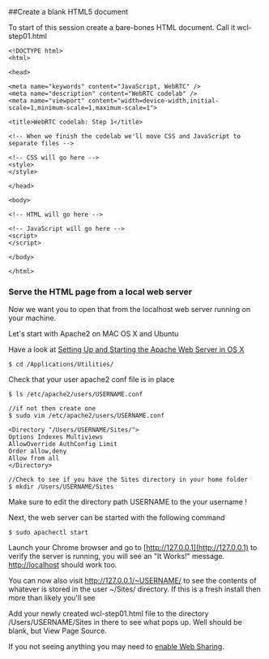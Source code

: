 ##Create a blank HTML5 document 

To start of this session create a bare-bones HTML document. Call it wcl-step01.html

~~~
<!DOCTYPE html>
<html>

<head>

<meta name="keywords" content="JavaScript, WebRTC" />
<meta name="description" content="WebRTC codelab" />
<meta name="viewport" content="width=device-width,initial-scale=1,minimum-scale=1,maximum-scale=1">

<title>WebRTC codelab: Step 1</title>

<!-- When we finish the codelab we'll move CSS and JavaScript to separate files -->

<!-- CSS will go here -->
<style>
</style>

</head>

<body>

<!-- HTML will go here -->

<!-- JavaScript will go here -->
<script>
</script>

</body>

</html>

~~~

### Serve the HTML page from a local web server

Now we want you to open that from the localhost web server running on your machine.

Let's start with Apache2 on MAC OS X and Ubuntu

Have a look at [Setting Up and Starting the Apache Web Server in OS X](http://osxdaily.com/2012/09/02/start-apache-web-server-mac-os-x)

~~~
$ cd /Applications/Utilities/ 
~~~

Check that your user apache2 conf file is in place

~~~
$ ls /etc/apache2/users/USERNAME.conf 

//if not then create one
$ sudo vim /etc/apache2/users/USERNAME.conf 

~~~

~~~
<Directory "/Users/USERNAME/Sites/">
Options Indexes Multiviews
AllowOverride AuthConfig Limit
Order allow,deny
Allow from all
</Directory>
~~~

~~~
//Check to see if you have the Sites directory in your home folder
$ mkdir /Users/USERNAME/Sites
~~~

Make sure to edit the directory path USERNAME to the your username !

Next, the web server can be started with the following command

~~~
$ sudo apachectl start
~~~

Launch your Chrome browser and go to [http://127.0.0.1](http://127.0.0.1) to verify the server is running, you will see an "It Works!" message. [http://localhost](http://localhost) should work too.

You can now also visit http://127.0.0.1/~USERNAME/ to see the contents of whatever is stored in the user ~/Sites/ directory. If this is a fresh install then more than likely you'll see 

Add your newly created wcl-step01.html file to the directory /Users/USERNAME/Sites in there to see what pops up. Well should be blank, but View Page Source.

If you not seeing anything you may need to [enable Web Sharing](http://superuser.com/questions/358944/why-is-mac-os-x-lion-apache-documentroot-usr-htdocs).
